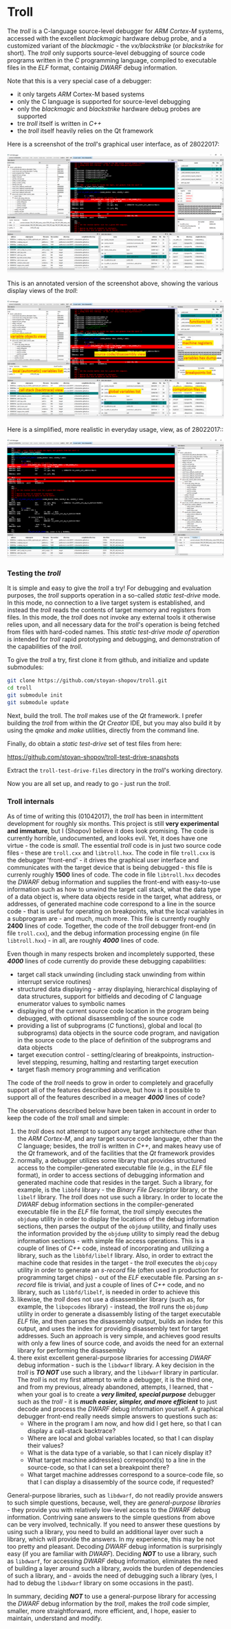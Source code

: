 # Troll

The *troll* is a C-language source-level debugger for *ARM Cortex-M* systems,
accessed with the excellent *blackmagic* hardware debug probe, and a customized
variant of the *blackmagic* - the *vx/blackstrike* (or *blackstrike* for short).
The *troll* only supports source-level debugging of source code programs
written in the *C* programming language, compiled to executable files in the
*ELF* format, containig *DWARF* debug information.

Note that this is a very special case of a debugger:
- it only targets *ARM* Cortex-M based systems
- only the C language is supported for source-level debugging
- only the *blackmagic* and *blackstrike* hardware debug probes are supported
- tre *troll* itself is written in *C++*
- the *troll* itself heavily relies on the Qt framework

Here is a screenshot of the *troll*'s graphical user interface, as of 28022017:

![alt text](documentation/troll-screenshot-28022017-complete.png)

This is an annotated version of the screenshot above, showing the various display
views of the *troll*:

![alt text](documentation/troll-screenshot-28022017-complete-annotated.png)

Here is a simplified, more realistic in everyday usage, view, as of 28022017::

![alt text](documentation/troll-screenshot-28022017-basic.png)


### Testing the *troll*

It is simple and easy to give the *troll* a try!
For debugging and evaluation purposes, the *troll* supports operation
in a so-called *static test-drive* mode.
In this mode, no connection to a live target system is established, and
instead the *troll* reads the contents of target memory and registers
from files. In this mode, the *troll* does not invoke any external
tools it otherwise relies upon, and all necessary data for the *troll*'s
operation is being fetched from files with hard-coded names.
This *static test-drive mode of operation* is intended for *troll*
rapid prototyping and debugging, and demonstration of the capabilities
of the *troll*.

To give the *troll* a try, first clone it from github, and initialize
and update submodules:
```sh
git clone https://github.com/stoyan-shopov/troll.git
cd troll
git submodule init
git submodule update
```
Next, build the troll. The *troll* makes use of the *Qt* framework.
I prefer building the *troll* from within the *Qt Creator* IDE, but
you may also build it by using the *qmake* and *make* utilities,
directly from the command line.

Finally, do obtain a *static test-drive* set of test files from here:

https://github.com/stoyan-shopov/troll-test-drive-snapshots

Extract the `troll-test-drive-files` directory in the *troll*'s working directory.


Now you are all set up, and ready to go - just run the *troll*.


### Troll internals

As of time of writing this (01042017), the *troll* has been in
intermittent development for roughly six months. This project is
still **very experimental and immature**, but I (Shopov) believe
it does look promising. The code is currently horrible,
undocumented, and looks evil. Yet, it does have one virtue -
the code is *small*. The essential *troll* code is in just
two source code files - these are `troll.cxx` and `libtroll.hxx`.
The code in file `troll.cxx` is the debugger 'front-end' -
it drives the graphical user interface and communicates with
the target device that is being debugged - this file is currenly
roughly **1500** lines of code. The code in file `libtroll.hxx`
decodes the *DWARF* debug information and supplies the front-end
with easy-to-use information such as how to unwind the target
call stack, what the data type of a data object is, where
data objects reside in the target, what
address, or addresses, of generated machine code correspond to
a line in the source code - that is useful for operating on breakpoints,
what the local variables in a subprogram are - and much, much more.
This file is currently roughly **2400** lines of code.
Together, the code of the *troll* debugger front-end (in file `troll.cxx`),
and the debug information processing engine (in file `libtroll.hxx`) - in all,
are roughly ***4000*** lines of code.


Even though in many respects broken and incompletely supported, these ***4000***
lines of code currently do provide these debugging capabilities:
- target call stack unwinding (including stack unwinding from within interrupt service routines)
- structured data displaying - array displaying, hierarchical displaying
of data structures, support for bitfields and decoding of *C* language enumerator
values to symbolic names
- displaying of the current source code location in the program being debugged,
with optional disassembling of the source code
- providing a list of subprograms (*C* functions), global and local (to subprograms) data objects
in the source code program, and navigation in the source code to the place
of definition of the subprograms and data objects
- target execution control - setting/clearing of breakpoints, instruction-level
stepping, resuming, halting and restarting target execution
- target flash memory programming and verification

The code of the *troll* needs to grow in order to completely and
gracefully support all of the features described above, but how
is it possible to support all of the features described in a meager
***4000*** lines of code?

The observations described below have been taken in account in order
to keep the code of the *troll* small and simple:
1. the *troll* does not attempt to support any target architecture
other than the *ARM Cortex-M*, and any target source code language,
other than the *C* language; besides, the *troll* is written in *C++*,
and makes heavy use of the *Qt* framework, and of the facilities that
the *Qt* framework provides
2. normally, a debugger utilizes some library that provides
structured access to the compiler-generated executable file
(e.g., in the *ELF* file format), in order to access sections
of debugging information and generated machine code that
resides in the target. Such a library, for example, is the
`libbfd` library - the *Binary File Descriptor* library, or the `libelf` library.
The *troll* does not use such a library. In order to locate
the *DWARF* debug information sections in the compiler-generated
executable file in the *ELF* file format, the *troll* simply
executes the `objdump` utility in order to display the
locations of the debug information sections, then parses
the output of the `objdump` utiility, and finally uses the
information provided by the `objdump` utility to simply
read the debug information sections - with simple file
access operations. This is a couple of lines of *C++* code,
instead of incorporating and utilizing a library, such as
the `libbfd/libelf` library. Also, in order to extract the
machine code that resides in the target - the *troll*
executes the `objcopy` utility in order to generate an
*s-record* file (often used in production for programming
target chips) - out of the *ELF* executable file. Parsing
an *s-record* file is trivial, and just a couple of lines
of *C++* code, and no library, such as `libbfd/libelf`, is needed in
order to achieve this
3. likewise, the *troll* does not use a disassembler library
(such as, for example, the `libopcodes` library) - instead,
the *troll* runs the `objdump` utility in order to generate
a disassembly listing of the target executable *ELF* file,
and then parses the disassembly output, builds an index for
this output, and uses the index for providing disassembly
text for target addresses. Such an approach is very simple,
and achieves good results with only a few lines of source
code, and avoids the need for an external library for
performing the disassembly
4. there exist excellent general-purpose libraries for
accessing *DWARF* debug information - such is the
`libdwarf` library. A key decision in the *troll* is
***TO NOT*** use such a library, and the `libdwarf`
library in particular. The *troll* is not my first
attempt to write a debugger, it is the third one,
and from my previous, already abandoned, attempts,
I learned, that - when your goal is to create a
***very limited, special purpose*** debugger
such as the *troll* - it is ***much easier, simpler,
and more efficient*** to just decode and process the *DWARF*
debug information yourself. A graphical debugger front-end
really needs simple answers to questions such as:
	- Where in the program I am now, and how did I get here, so
that I can display a call-stack backtrace?
	- Where are local and global variables located, so that I
can display their values?
	- What is the data type of a variable, so that I
can nicely display it?
	- What target machine address(es)
correspond(s) to a line in the source-code, so that I can
set a breakpoint there?
	- What target machine addresses correspond to
a source-code file, so that I can display a disassembly
of the source code, if requested?

General-purpose libraries, such as `libdwarf`, do not readily
provide answers to such simple questions, because, well, they
are *general-purpose libraries* - they provide you with relatively
low-level access to the *DWARF* debug information.
Contriving sane answers to the simple questions from above can
be very involved, technically.
If you need to answer these questions by using such a library,
you need to build an additional layer over such a library, which
will provide the answers. In my experience, this may be not
too pretty and pleasant. Decoding *DWARF* debug information
is surprisingly easy (if you are familiar with *DWARF*).
Deciding ***NOT*** to use a library, such as `libdwarf`,
for accessing *DWARF* debug information, eliminates the
need of building a layer around such a library, avoids
the burden of dependencies of such a library, and - avoids
the need of debugging such a library (yes, I had to debug
the `libdwarf` library on some occasions in the past).

In summary, deciding ***NOT*** to use a general-purpose
library for accessing the *DWARF* debug information by the
*troll*, makes the *troll* code simpler, smaller, more
straightforward, more efficient, and, I hope, easier to
maintain, understand and modify.

